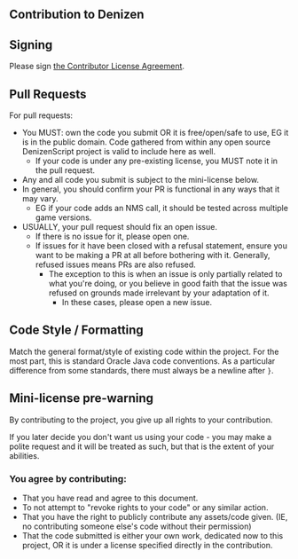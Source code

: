 Contribution to Denizen
-----------------------

## Signing

Please sign [the Contributor License Agreement](https://cla-assistant.io/DenizenScript/Denizen-For-Bukkit).

## Pull Requests

For pull requests:
- You MUST: own the code you submit OR it is free/open/safe to use, EG it is in the public domain. Code gathered from within any open source DenizenScript project is valid to include here as well.
	- If your code is under any pre-existing license, you MUST note it in the pull request.
- Any and all code you submit is subject to the mini-license below.
- In general, you should confirm your PR is functional in any ways that it may vary.
	- EG if your code adds an NMS call, it should be tested across multiple game versions.
- USUALLY, your pull request should fix an open issue.
	- If there is no issue for it, please open one.
	- If issues for it have been closed with a refusal statement, ensure you want to be making a PR at all before bothering with it. Generally, refused issues means PRs are also refused.
		- The exception to this is when an issue is only partially related to what you're doing, or you believe in good faith that the issue was refused on grounds made irrelevant by your adaptation of it.
			- In these cases, please open a new issue.

## Code Style / Formatting

Match the general format/style of existing code within the project. For the most part, this is standard Oracle Java code conventions. As a particular difference from some standards, there must always be a newline after `}`.

## Mini-license pre-warning

By contributing to the project, you give up all rights to your contribution.

If you later decide you don't want us using your code - you may make a polite request and it will be treated as such, but that is the extent of your abilities.

### You agree by contributing:

- That you have read and agree to this document.
- To not attempt to "revoke rights to your code" or any similar action.
- That you have the right to publicly contribute any assets/code given. (IE, no contributing someone else's code without their permission)
- That the code submitted is either your own work, dedicated now to this project, OR it is under a license specified directly in the contribution.
